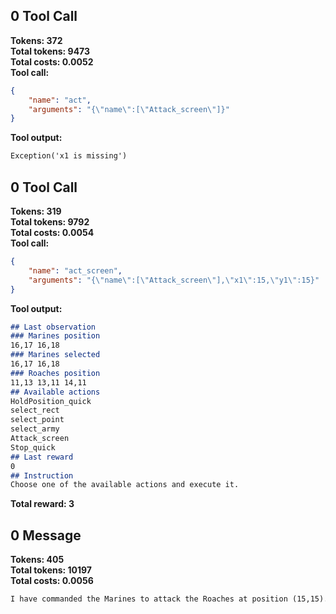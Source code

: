 ## 0 Tool Call
**Tokens: 372**  
**Total tokens: 9473**  
**Total costs: 0.0052**  
**Tool call:**  
```json
{
    "name": "act",
    "arguments": "{\"name\":[\"Attack_screen\"]}"
}
```
**Tool output:**  
```markdown
Exception('x1 is missing')
```
## 0 Tool Call
**Tokens: 319**  
**Total tokens: 9792**  
**Total costs: 0.0054**  
**Tool call:**  
```json
{
    "name": "act_screen",
    "arguments": "{\"name\":[\"Attack_screen\"],\"x1\":15,\"y1\":15}"
}
```
**Tool output:**  
```markdown
## Last observation
### Marines position
16,17 16,18
### Marines selected
16,17 16,18
### Roaches position
11,13 13,11 14,11
## Available actions
HoldPosition_quick
select_rect
select_point
select_army
Attack_screen
Stop_quick
## Last reward
0
## Instruction
Choose one of the available actions and execute it.
```
**Total reward: 3**  
## 0 Message
**Tokens: 405**  
**Total tokens: 10197**  
**Total costs: 0.0056**  
```markdown
I have commanded the Marines to attack the Roaches at position (15,15).
```
